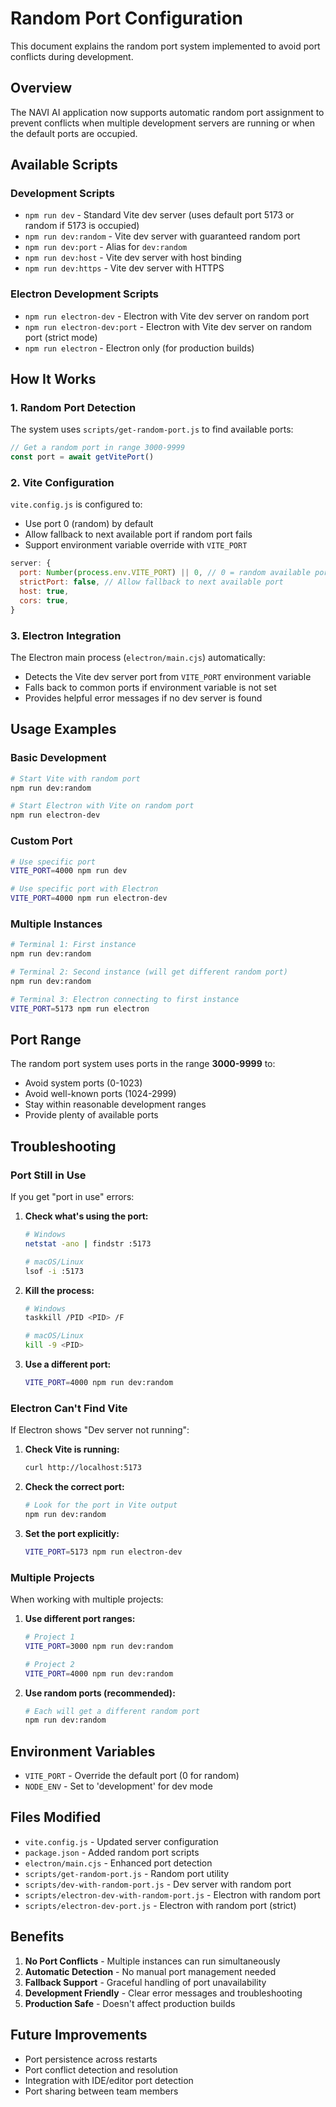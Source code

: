 # Random Port Configuration

This document explains the random port system implemented to avoid port conflicts during development.

## Overview

The NAVI AI application now supports automatic random port assignment to prevent conflicts when multiple development servers are running or when the default ports are occupied.

## Available Scripts

### Development Scripts

- `npm run dev` - Standard Vite dev server (uses default port 5173 or random if 5173 is occupied)
- `npm run dev:random` - Vite dev server with guaranteed random port
- `npm run dev:port` - Alias for `dev:random`
- `npm run dev:host` - Vite dev server with host binding
- `npm run dev:https` - Vite dev server with HTTPS

### Electron Development Scripts

- `npm run electron-dev` - Electron with Vite dev server on random port
- `npm run electron-dev:port` - Electron with Vite dev server on random port (strict mode)
- `npm run electron` - Electron only (for production builds)

## How It Works

### 1. Random Port Detection

The system uses `scripts/get-random-port.js` to find available ports:

```javascript
// Get a random port in range 3000-9999
const port = await getVitePort()
```

### 2. Vite Configuration

`vite.config.js` is configured to:

- Use port 0 (random) by default
- Allow fallback to next available port if random port fails
- Support environment variable override with `VITE_PORT`

```javascript
server: {
  port: Number(process.env.VITE_PORT) || 0, // 0 = random available port
  strictPort: false, // Allow fallback to next available port
  host: true,
  cors: true,
}
```

### 3. Electron Integration

The Electron main process (`electron/main.cjs`) automatically:

- Detects the Vite dev server port from `VITE_PORT` environment variable
- Falls back to common ports if environment variable is not set
- Provides helpful error messages if no dev server is found

## Usage Examples

### Basic Development

```bash
# Start Vite with random port
npm run dev:random

# Start Electron with Vite on random port
npm run electron-dev
```

### Custom Port

```bash
# Use specific port
VITE_PORT=4000 npm run dev

# Use specific port with Electron
VITE_PORT=4000 npm run electron-dev
```

### Multiple Instances

```bash
# Terminal 1: First instance
npm run dev:random

# Terminal 2: Second instance (will get different random port)
npm run dev:random

# Terminal 3: Electron connecting to first instance
VITE_PORT=5173 npm run electron
```

## Port Range

The random port system uses ports in the range **3000-9999** to:

- Avoid system ports (0-1023)
- Avoid well-known ports (1024-2999)
- Stay within reasonable development ranges
- Provide plenty of available ports

## Troubleshooting

### Port Still in Use

If you get "port in use" errors:

1. **Check what's using the port:**

   ```bash
   # Windows
   netstat -ano | findstr :5173

   # macOS/Linux
   lsof -i :5173
   ```

2. **Kill the process:**

   ```bash
   # Windows
   taskkill /PID <PID> /F

   # macOS/Linux
   kill -9 <PID>
   ```

3. **Use a different port:**
   ```bash
   VITE_PORT=4000 npm run dev:random
   ```

### Electron Can't Find Vite

If Electron shows "Dev server not running":

1. **Check Vite is running:**

   ```bash
   curl http://localhost:5173
   ```

2. **Check the correct port:**

   ```bash
   # Look for the port in Vite output
   npm run dev:random
   ```

3. **Set the port explicitly:**
   ```bash
   VITE_PORT=5173 npm run electron-dev
   ```

### Multiple Projects

When working with multiple projects:

1. **Use different port ranges:**

   ```bash
   # Project 1
   VITE_PORT=3000 npm run dev:random

   # Project 2
   VITE_PORT=4000 npm run dev:random
   ```

2. **Use random ports (recommended):**
   ```bash
   # Each will get a different random port
   npm run dev:random
   ```

## Environment Variables

- `VITE_PORT` - Override the default port (0 for random)
- `NODE_ENV` - Set to 'development' for dev mode

## Files Modified

- `vite.config.js` - Updated server configuration
- `package.json` - Added random port scripts
- `electron/main.cjs` - Enhanced port detection
- `scripts/get-random-port.js` - Random port utility
- `scripts/dev-with-random-port.js` - Dev server with random port
- `scripts/electron-dev-with-random-port.js` - Electron with random port
- `scripts/electron-dev-port.js` - Electron with random port (strict)

## Benefits

1. **No Port Conflicts** - Multiple instances can run simultaneously
2. **Automatic Detection** - No manual port management needed
3. **Fallback Support** - Graceful handling of port unavailability
4. **Development Friendly** - Clear error messages and troubleshooting
5. **Production Safe** - Doesn't affect production builds

## Future Improvements

- Port persistence across restarts
- Port conflict detection and resolution
- Integration with IDE/editor port detection
- Port sharing between team members
